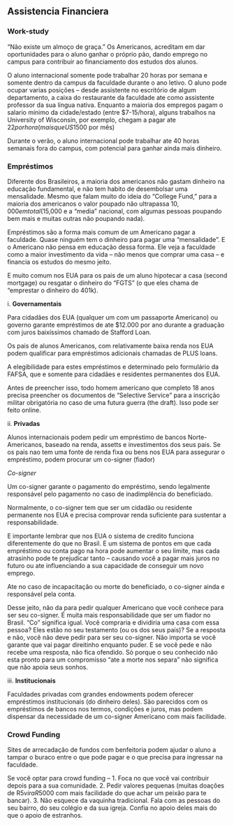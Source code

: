 ## Assistencia Financiera

### Work-study

“Não existe um almoço de graça.” Os Americanos, acreditam em dar oportunidades para o aluno ganhar o próprio pão, dando emprego no campus para contribuir ao financiamento dos estudos dos alunos.
 
O aluno internacional somente pode trabalhar 20 horas por semana e somente dentro da campus da faculdade durante o ano letivo. O aluno pode ocupar varias posições – desde assistente no escritório de algum departamento, a caixa do restaurante da faculdade ate como assistente professor da sua língua nativa. Enquanto a maioria dos empregos pagam o salario mínimo da cidade/estado (entre $7-15/hora), alguns trabalhos na University of Wisconsin, por exemplo, chegam a pagar ate $22 por hora (mais que US$1500 por mês)
 
Durante o verão, o aluno internacional pode trabalhar ate 40 horas semanais fora do campus, com potencial para ganhar ainda mais dinheiro.
 
### Empréstimos

Diferente dos Brasileiros, a maioria dos americanos não gastam dinheiro na educação fundamental, e não tem habito de desembolsar uma mensalidade. Mesmo que falam muito do ideia do “College Fund,” para a maioria dos americanos o valor poupado não ultrapassa $10,000 em total($15,000 e a “media” nacional, com algumas pessoas poupando bem mais e muitas outras não poupando nada).
 
Empréstimos são a forma mais comum de um Americano pagar a faculdade. Quase ninguém tem o dinheiro para pagar uma “mensalidade”. E o Americano não pensa em educação dessa forma.  Ele veja a faculdade como a maior investimento da vida – não menos que comprar uma casa – e financia os estudos do mesmo jeito.
 
E muito comum nos EUA para os pais de um aluno hipotecar a casa (second mortgage) ou resgatar o dinheiro do “FGTS” (o que eles chama de “emprestar o dinheiro do 401k).

i. **Governamentais**

Para cidadães dos EUA (qualquer um com um passaporte Americano) ou governo garante empréstimos de ate $12.000 por ano durante a graduação com juros baixíssimos chamado de Stafford Loan.
 
Os pais de alunos Americanos, com  relativamente baixa renda nos EUA podem qualificar para empréstimos adicionais chamadas de PLUS loans.
 
A elegibilidade para estes empréstimos e determinado pelo formulário da FAFSA, que e somente para cidadães e residentes permanentes dos EUA.
 
Antes de preencher isso, todo homem americano que completo 18 anos precisa preencher os documentos de “Selective Service” para a inscrição militar obrigatória no caso de uma futura guerra (the draft). Isso pode ser feito online.
 
ii. **Privadas**

Alunos internacionais podem pedir um empréstimo de bancos Norte-Americanos, baseado na renda, assetts e investimentos dos seus pais.  Se os pais nao tem uma fonte de renda fixa ou bens nos EUA para assegurar o empréstimo, podem procurar um co-signer (fiador)

*Co-signer*

Um co-signer garante o pagamento do empréstimo, sendo legalmente responsável pelo pagamento no caso de inadimplência do beneficiado.
 
Normalmente, o co-signer tem que ser um cidadão ou residente permanente nos EUA e precisa comprovar renda suficiente para sustentar a responsabilidade.
 
E importante lembrar que nos EUA o sistema de credito funciona diferentemente do que no Brasil. E um sistema de pontos em que cada empréstimo ou conta pago na hora pode aumentar o seu limite, mas cada atrasinho pode te prejudicar tanto – causando você a pagar mais juros no futuro ou ate influenciando a sua capacidade de conseguir um novo emprego.
 
Ate no caso de incapacitação ou morte do beneficiado, o co-signer ainda e responsável pela conta.
 
Desse jeito, não da para pedir qualquer Americano que você conhece para ser seu co-signer.  É muita mais responsabilidade que ser um fiador no Brasil. “Co” significa igual.  Você compraria e dividiria uma casa com essa pessoa? Eles estão no seu testamento (ou os dos seus pais)? Se a resposta e não, você não deve pedir para ser seu co-signer.  Não importa se você garante que vai pagar direitinho enquanto puder.  E se você pede e não recebe uma resposta, não fica ofendido. Só porque o seu conhecido não esta pronto para um compromisso “ate a morte nos separa” não significa que não apoia seus sonhos.
 
iii. **Institucionais**

Faculdades privadas com grandes endowments podem oferecer empréstimos institucionais (do dinheiro deles). São parecidos com os empréstimos de bancos nos termos, condições e juros, mas podem dispensar da necessidade de um co-signer Americano com mais facilidade.

### Crowd Funding
Sites de arrecadação de fundos com benfeitoria podem ajudar o aluno a tampar o buraco entre o que pode pagar e o que precisa para ingressar na faculdade. 
 
Se você optar para crowd funding – 1. Foca no que você vai contribuir depois para a sua comunidade.  2. Pedir valores pequenas (muitas doações de R$5 vira R$5000 com mais facilidade do que achar um peixão para te bancar). 3. Não esquece da vaquinha tradicional.  Fala com as pessoas do seu bairro, do seu colégio e da sua igreja.  Confia no apoio deles mais do que o apoio de estranhos.
